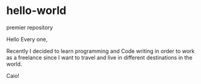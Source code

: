 # hello-world
premier repository

Hello Every one,

Recently I decided to learn programming and Code writing in order to work as a freelance since I want to travel and live in different destinations in the world.

Caio!
